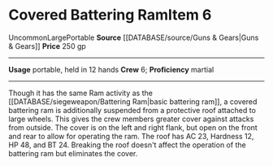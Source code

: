 ﻿---
ac: null
bulk: '20'
fortitude: null
hardness: null
hp: null
id: '4'
item_category: Siege Weapons
land_speed: null
level: '6'
max_speed: null
name: Covered Battering Ram
price: 250 gp
rarity: Uncommon
reflex: null
rus_type_level: null
size: Large
source: '[[DATABASE/source/Guns & Gears|Guns & Gears]]'
trait:
- '[[DATABASE/trait/Portable|Portable]]'
- '[[DATABASE/trait/Uncommon|Uncommon]]'
type: Siege Weapon
usage: portable, held in 12 hands

---
# Covered Battering Ram<span class="item-type">Item 6</span>

<span class="trait-uncommon item-trait">Uncommon</span><span class="trait-size item-trait">Large</span><span class="item-trait">Portable</span>
**Source** [[DATABASE/source/Guns & Gears|Guns & Gears]]
**Price** 250 gp

---
**Usage** portable, held in 12 hands
**Crew** 6; **Proficiency** martial

---
Though it has the same Ram activity as the [[DATABASE/siegeweapon/Battering Ram|basic battering ram]], a covered battering ram is additionally suspended from a protective roof attached to large wheels. This gives the crew members greater cover against attacks from outside. The cover is on the left and right flank, but open on the front and rear to allow for operating the ram. The roof has AC 23, Hardness 12, HP 48, and BT 24. Breaking the roof doesn't affect the operation of the battering ram but eliminates the cover.